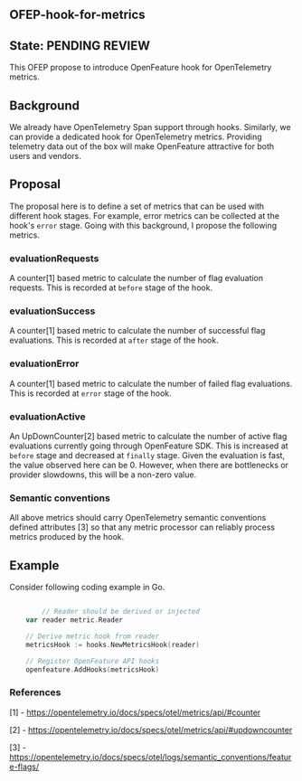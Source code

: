 ## OFEP-hook-for-metrics

## State: PENDING REVIEW

This OFEP propose to introduce OpenFeature hook for OpenTelemetry metrics.

## Background

We already have OpenTelemetry Span support through hooks. Similarly, we can provide a dedicated hook for 
OpenTelemetry 
metrics. Providing telemetry data out of the box will make OpenFeature attractive for both users and vendors. 

## Proposal

The proposal here is to define a set of metrics that can be used with different hook stages. For example, error metrics 
can be collected at the hook's `error` stage. Going with this background, I propose the following metrics.

### evaluationRequests

A counter[1] based metric to calculate the number of flag evaluation requests. This is recorded at `before` stage of 
the hook.

### evaluationSuccess

A counter[1] based metric to calculate the number of successful flag evaluations. This is recorded at `after` stage of 
the hook.

### evaluationError

A counter[1] based metric to calculate the number of failed flag evaluations. This is recorded at `error` stage of
the hook.

### evaluationActive

An UpDownCounter[2] based metric to calculate the number of active flag evaluations currently going through 
OpenFeature SDK. This is increased at `before` stage and decreased at `finally` stage. Given the evaluation is fast,
the value observed here can be 0. However, when there are bottlenecks or provider slowdowns, this will be a 
non-zero value. 

### Semantic conventions 

All above metrics should carry OpenTelemetry semantic conventions defined attributes [3] so that any metric processor 
can reliably process metrics produced by the hook.

## Example

Consider following coding example in Go. 

```go

        // Reader should be derived or injected 
	var reader metric.Reader

	// Derive metric hook from reader
	metricsHook := hooks.NewMetricsHook(reader)

	// Register OpenFeature API hooks
	openfeature.AddHooks(metricsHook)
```

### References

[1] - https://opentelemetry.io/docs/specs/otel/metrics/api/#counter

[2] - https://opentelemetry.io/docs/specs/otel/metrics/api/#updowncounter

[3] - https://opentelemetry.io/docs/specs/otel/logs/semantic_conventions/feature-flags/ 